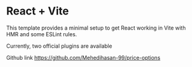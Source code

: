 # React + Vite

This template provides a minimal setup to get React working in Vite with HMR and some ESLint rules.

Currently, two official plugins are available

Github link https://github.com/Mehedihasan-99/price-options
